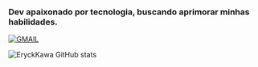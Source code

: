 ### Dev apaixonado por tecnologia, buscando aprimorar minhas habilidades.

[![GMAIL](https://img.shields.io/badge/Gmail-D14836?style=for-the-badge&logo=gmail&logoColor=white)](https://mail.google.com/mail/u/1/#inbox?compose=GTvVlcSGLrRVZbFJPWfqHKFBFgZwCJqXXqVgQPffmZbsrnPFJPBSMrXZMTMdRcGBtdfRZlXXsmpMQ)

![EryckKawa GitHub stats](https://github-readme-stats.vercel.app/api?username=EryckKawa&show_icons=true&theme=merko)
